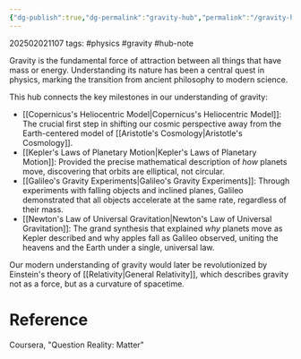 ```yaml
---
{"dg-publish":true,"dg-permalink":"gravity-hub","permalink":"/gravity-hub/"}
---
```



202502021107
tags: #physics #gravity #hub-note

Gravity is the fundamental force of attraction between all things that have mass or energy. Understanding its nature has been a central quest in physics, marking the transition from ancient philosophy to modern science.

This hub connects the key milestones in our understanding of gravity:

- [[Copernicus's Heliocentric Model\|Copernicus's Heliocentric Model]]: The crucial first step in shifting our cosmic perspective away from the Earth-centered model of [[Aristotle's Cosmology\|Aristotle's Cosmology]].
- [[Kepler's Laws of Planetary Motion\|Kepler's Laws of Planetary Motion]]: Provided the precise mathematical description of _how_ planets move, discovering that orbits are elliptical, not circular.
- [[Galileo's Gravity Experiments\|Galileo's Gravity Experiments]]: Through experiments with falling objects and inclined planes, Galileo demonstrated that all objects accelerate at the same rate, regardless of their mass.
- [[Newton's Law of Universal Gravitation\|Newton's Law of Universal Gravitation]]: The grand synthesis that explained _why_ planets move as Kepler described and why apples fall as Galileo observed, uniting the heavens and the Earth under a single, universal law.

Our modern understanding of gravity would later be revolutionized by Einstein's theory of [[Relativity\|General Relativity]], which describes gravity not as a force, but as a curvature of spacetime.

# Reference

Coursera, "Question Reality: Matter"
